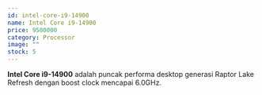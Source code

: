 ```yaml
---
id: intel-core-i9-14900
name: Intel Core i9-14900
price: 9500000
category: Processor
image: ""
stock: 5
---
```


**Intel Core i9-14900** adalah puncak performa desktop generasi Raptor Lake Refresh dengan boost clock mencapai 6.0GHz.
